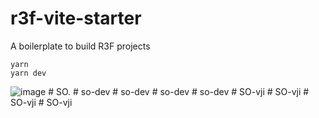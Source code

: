 # r3f-vite-starter
A boilerplate to build R3F projects

```
yarn
yarn dev
```


![image](https://user-images.githubusercontent.com/6551176/221732091-23ee52cb-4150-42fa-b998-43628d7a6b0d.png)
#   S O .  
 #   s o - d e v  
 #   s o - d e v  
 #   s o - d e v  
 #   s o - d e v  
 #   S O - v j i  
 #   S O - v j i  
 #   S O - v j i  
 #   S O - v j i  
 
